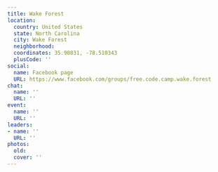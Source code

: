 ```yaml
---
title: Wake Forest
location:
  country: United States
  state: North Carolina
  city: Wake Forest
  neighborhood: 
  coordinates: 35.98031, -78.510343
  plusCode: ''
social:
  name: Facebook page
  URL: https://www.facebook.com/groups/free.code.camp.wake.forest
chat:
  name: ''
  URL: ''
event:
  name: ''
  URL: ''
leaders:
- name: ''
  URL: ''
photos:
  old: 
  cover: ''
---
```

